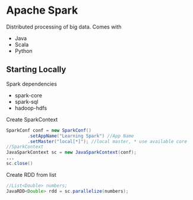 # Apache Spark
Distributed processing of big data.
Comes with 
* Java
* Scala
* Python

## Starting Locally
Spark dependencies
* spark-core
* spark-sql
* hadoop-hdfs

Create SparkContext
```Java
SparkConf conf = new SparkConf()
        .setAppName("Learning Spark") //App Name
        .setMaster("local[*]"); //local master, * use available core
//SparkContext
JavaSparkContext sc = new JavaSparkContext(conf);
...
sc.close()
```
Create RDD from list
```Java
//List<Double> numbers;
JavaRDD<Double> rdd = sc.parallelize(numbers);
```